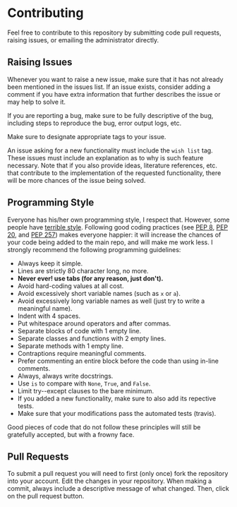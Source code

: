 Contributing
============

Feel free to contribute to this repository by submitting code pull
requests, raising issues, or emailing the administrator directly.

Raising Issues
--------------

Whenever you want to raise a new issue, make sure that it has not
already been mentioned in the issues list.  If an issue exists, consider
adding a comment if you have extra information that further describes
the issue or may help to solve it.

If you are reporting a bug, make sure to be fully descriptive of the
bug, including steps to reproduce the bug, error output logs, etc.

Make sure to designate appropriate tags to your issue.

An issue asking for a new functionality must include the ``wish list``
tag.  These issues must include an explanation as to why is such
feature necessary.  Note that if you also provide ideas, literature
references, etc. that contribute to the implementation of the
requested functionality, there will be more chances of the issue being
solved.

Programming Style
-----------------

Everyone has his/her own programming style, I respect that.  However,
some people have [terrible style](http://www.abstrusegoose.com/432).
Following good coding practices (see
[PEP 8](https://www.python.org/dev/peps/pep-0008/),
[PEP 20](https://www.python.org/dev/peps/pep-0020/), and
[PEP 257](https://www.python.org/dev/peps/pep-0257/)) makes everyone
happier: it will increase the chances of your code being added to the
main repo, and will make me work less.  I strongly recommend the
following programming guidelines:

  - Always keep it simple.
  - Lines are strictly 80 character long, no more.
  - **Never ever! use tabs (for any reason, just don't).**
  - Avoid hard-coding values at all cost.
  - Avoid excessively short variable names (such as ``x`` or ``a``).
  - Avoid excessively long variable names as well (just try to write a
    meaningful name).
  - Indent with 4 spaces.
  - Put whitespace around operators and after commas.
  - Separate blocks of code with 1 empty line.
  - Separate classes and functions with 2 empty lines.
  - Separate methods with 1 empty line.
  - Contraptions require meaningful comments.
  - Prefer commenting an entire block before the code than using
    in-line comments.
  - Always, always write docstrings.
  - Use ``is`` to compare with ``None``, ``True``, and ``False``.
  - Limit try--except clauses to the bare minimum.
  - If you added a new functionality, make sure to also add its repective tests.
  - Make sure that your modifications pass the automated tests (travis).

Good pieces of code that do not follow these principles will
still be gratefully accepted, but with a frowny face.


Pull Requests
-------------

To submit a pull request you will need to first (only once) fork the
repository into your account.  Edit the changes in your
repository.  When making a commit, always include a descriptive message
of what changed.  Then, click on the pull request button.
